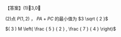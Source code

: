【答案】(1)3,0

(2)点 $P ( 1 , 2 )$ ， $P A + P C$ 的最小值为 $3 \sqrt { 2 }$

$( 3 ) M \left( \frac { 5 } { 2 } , \frac { 7 } { 4 } \right)$
